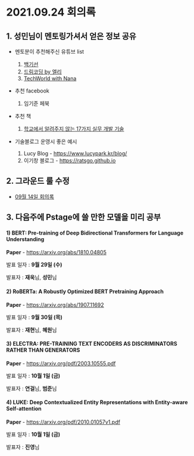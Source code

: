 # 2021.09.24 회의록

## 1. 성민님이 멘토링가셔서 얻은 정보 공유

- 멘토분이 추천해주신 유튜브 list

  1. [백기선](https://www.youtube.com/c/백기선)
  2. [드림코딩 by 엘리](https://www.youtube.com/c/드림코딩by엘리)
  3. [TechWorld with Nana](https://www.youtube.com/c/TechWorldwithNana)

- 추천 facebook

  1. 임기준 페북

- 추천 책

  1. [학교에서 알려주지 않는 17가지 실무 개발 기술](http://www.yes24.com/Product/Goods/89906094)

- 기술블로그 운영시 좋은 예시

  1. Lucy Blog - https://www.lucypark.kr/blog/
  2. 이기창 블로그 - https://ratsgo.github.io

## 2. 그라운드 룰 수정

- [09월 14일 회의록](2021-09-14.md)

## 3. 다음주에 Pstage에 쓸 만한 모델을 미리 공부

#### 1) BERT: Pre-training of Deep Bidirectional Transformers for Language Understanding

**Paper** - https://arxiv.org/abs/1810.04805

발표 일자 : **9월 29일 (수)**

발표자 : **재욱**님, **성민**님

#### 2) RoBERTa: A Robustly Optimized BERT Pretraining Approach

**Paper** - https://arxiv.org/abs/1907.11692

발표 일자 : **9월 30일 (목)**

발표자 : **재현**님, **혜원**님

#### 3) ELECTRA: PRE-TRAINING TEXT ENCODERS AS DISCRIMINATORS RATHER THAN GENERATORS

**Paper** - https://arxiv.org/pdf/2003.10555.pdf

발표 일자 : **10월 1일 (금)**

발표자 : **연걸**님, **범준**님

#### 4) LUKE: Deep Contextualized Entity Representations with Entity-aware Self-attention

**Paper** - https://arxiv.org/pdf/2010.01057v1.pdf

발표 일자 : **10월 1일 (금)**

발표자 : **진영**님
